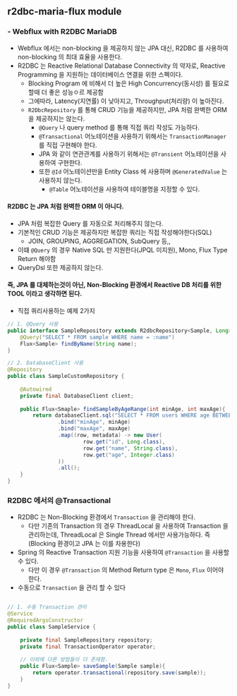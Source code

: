 ## r2dbc-maria-flux module

### - Webflux with R2DBC MariaDB
- Webflux 에서는 non-blocking 을 제공하지 않는 JPA 대신, R2DBC 를 사용하여 non-blocking 의 최대 효율을 사용한다.
- R2DBC 는 Reactive Relational Database Connectivity 의 약자로, Reactive Programming 을 지원하는 데이터베이스 연결을 위한 스펙이다.
  - Blocking Program 에 비해서 더 높은 High Concurrency(동시성) 를 필요로 할때 더 좋은 성능ㅇ르 제공함
  - 그에따라, Latency(지연률) 이 낮아지고, Throughput(처리량) 이 높아진다.
  - `R2DbcRepository` 를 통해 CRUD 기능을 제공하지만, JPA 처럼 완벽한 ORM 을 제공하지는 않는다.
    - `@Query` 나 query method 를 통해 직접 쿼리 작성도 가능하다.
    - `@Transactional` 어노테이션을 사용하기 위해서는 `TransactionManager` 를 직접 구현해야 한다.
    - JPA 와 같이 연관관계를 사용하기 위해서는 `@Transient` 어노테이션을 사용하여 구현한다.
    - 또한 `@Id` 어노테이션만을 Entity Class 에 사용하며 `@GeneratedValue` 는 사용하지 않는다.
      - `@Table` 어노테이션을 사용하여 테이블명을 지정할 수 있다.
    
#### R2DBC 는 JPA 처럼 완벽한 ORM 이 아니다.
- JPA 처럼 복잡한 Query 를 자동으로 처리해주지 않는다.
- 기본적인 CRUD 기능은 제공하지만 복잡한 쿼리는 직접 작성해야한다(SQL)
  - JOIN, GROUPING, AGGREGATION, SubQuery 등,,
- 이떄 `@Query` 의 경우 Native SQL 만 지원한다(JPQL 미지원), Mono, Flux Type Return 해야함
- QueryDsl 또한 제공하지 않는다.

#### 즉, JPA 를 대체하는것이 아닌, Non-Blocking 환경에서 Reactive DB 처리를 위한 TOOL 이라고 생각하면 된다.

- 직접 쿼리사용하는 예제 2가지
```java
// 1. @Query 사용
public interface SampleRepository extends R2dbcRepository<Sample, Long> {
    @Query("SELECT * FROM sample WHERE name = :name")
    Flux<Sample> findByName(String name);
}

// 2. DatabaseClient 사용
@Repository
public class SampleCustomRepository {
    
    @Autowired
    private final DatabaseClient client;
    
    public Flux<Smaple> findSampleByAgeRange(int minAge, int maxAge){
        return databaseClient.sql("SELECT * FROM users WHERE age BETWEEN :minAge AND :maxAge")
                .bind("minAge", minAge)
                .bind("maxAge", maxAge)
                .map((row, metadata) -> new User(
                        row.get("id", Long.class),
                        row.get("name", String.class),
                        row.get("age", Integer.class)
                ))
                .all();
    }
}
```

### R2DBC 에서의 @Transactional 
- R2DBC 는 Non-Blocking 환경에서 `Transaction` 을 관리해야 한다.
  - 다만 기존의 Transaction 의 경우 ThreadLocal 을 사용하여 Transaction 을 관리하는데, ThreadLocal 은 Single Thread 에서만 사용가능하다. 즉 (Blocking 환경이고 JPA 는 이를 차용한다)
- Spring 의 Reactive Transaction 지원 기능을 사용하여 `@Transaction` 을 사용할 수 있다.
  - 다만 이 경우 `@Transaction` 의 Method Return type 은 `Mono`, `Flux` 이어야 한다.
- 수동으로 `Transaction` 을 관리 할 수 있다
```java

// 1. 수동 Transaction 관리
@Service
@RequiredArgsConstructor
public class SampleService {
    
    private final SampleRepository repository;
    private final TransactionOperator operator;
    
    // 이외에 다른 방법들이 더 존재함.
    public Flux<Sample> saveSample(Sample sample){
        return operator.transactional(repository.save(sample));
    }
}
```
